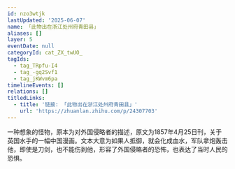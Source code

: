 ```yaml
---
id: nzo3wtjk
lastUpdated: '2025-06-07'
name: 「此物出在浙江处州府青田县」
aliases: []
layer: 5
eventDate: null
categoryId: cat_ZX_twUO_
tagIds:
  - tag_TRpfu-I4
  - tag_-gq2Svf1
  - tag_jKWvm6pa
timelineEvents: []
relations: []
titledLinks:
  - title: '链接: 「此物出在浙江处州府青田县」'
    url: 'https://zhuanlan.zhihu.com/p/24307703'
---
```

一种想象的怪物，原本为对外国侵略者的描述，原文为1857年4月25日刊，关于英国水手的一幅中国漫画。文本大意为如果人抵御，就会化成血水，军队拿炮轰击他，即使是刀剑，也不能伤到他，形容了外国侵略者的恐怖，也表达了当时人民的恐惧。
